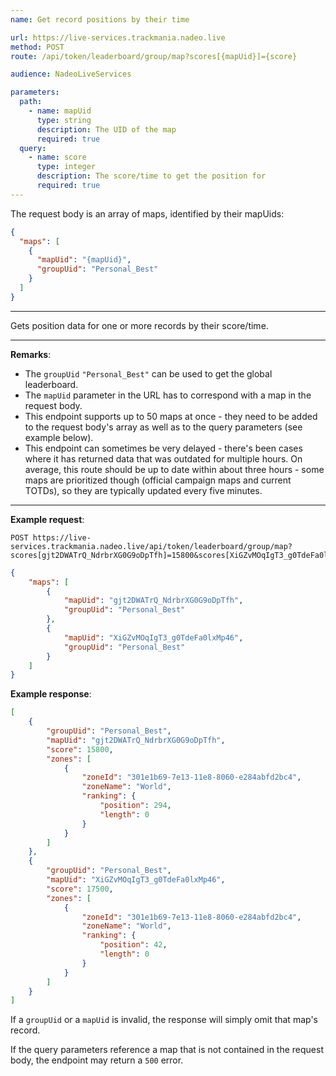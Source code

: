 ```yaml
---
name: Get record positions by their time

url: https://live-services.trackmania.nadeo.live
method: POST
route: /api/token/leaderboard/group/map?scores[{mapUid}]={score}

audience: NadeoLiveServices

parameters:
  path:
    - name: mapUid
      type: string
      description: The UID of the map
      required: true
  query:
    - name: score
      type: integer
      description: The score/time to get the position for
      required: true
---
```


The request body is an array of maps, identified by their mapUids:
```json
{
  "maps": [
    {
      "mapUid": "{mapUid}",
      "groupUid": "Personal_Best"
    }
  ]
}
```

---

Gets position data for one or more records by their score/time.

---

**Remarks**:
- The `groupUid` `"Personal_Best"` can be used to get the global leaderboard.
- The `mapUid` parameter in the URL has to correspond with a map in the request body.
- This endpoint supports up to 50 maps at once - they need to be added to the request body's array as well as to the query parameters (see example below).
- This endpoint can sometimes be very delayed - there's been cases where it has returned data that was outdated for multiple hours. On average, this route should be up to date within about three hours - some maps are prioritized though (official campaign maps and current TOTDs), so they are typically updated every five minutes.

---

**Example request**:
```plain
POST https://live-services.trackmania.nadeo.live/api/token/leaderboard/group/map?scores[gjt2DWATrQ_NdrbrXG0G9oDpTfh]=15800&scores[XiGZvMOqIgT3_g0TdeFa0lxMp46]=17500
```
```json
{
    "maps": [
        {
            "mapUid": "gjt2DWATrQ_NdrbrXG0G9oDpTfh",
            "groupUid": "Personal_Best"
        },
        {
            "mapUid": "XiGZvMOqIgT3_g0TdeFa0lxMp46",
            "groupUid": "Personal_Best"
        }
    ]
}
```

**Example response**:
```json
[
    {
        "groupUid": "Personal_Best",
        "mapUid": "gjt2DWATrQ_NdrbrXG0G9oDpTfh",
        "score": 15800,
        "zones": [
            {
                "zoneId": "301e1b69-7e13-11e8-8060-e284abfd2bc4",
                "zoneName": "World",
                "ranking": {
                    "position": 294,
                    "length": 0
                }
            }
        ]
    },
    {
        "groupUid": "Personal_Best",
        "mapUid": "XiGZvMOqIgT3_g0TdeFa0lxMp46",
        "score": 17500,
        "zones": [
            {
                "zoneId": "301e1b69-7e13-11e8-8060-e284abfd2bc4",
                "zoneName": "World",
                "ranking": {
                    "position": 42,
                    "length": 0
                }
            }
        ]
    }
]
```

If a `groupUid` or a `mapUid` is invalid, the response will simply omit that map's record.

If the query parameters reference a map that is not contained in the request body, the endpoint may return a `500` error.
